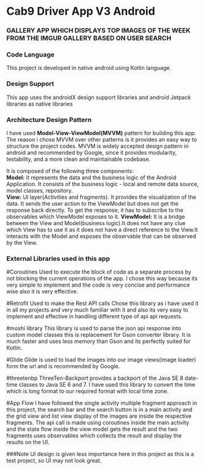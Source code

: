 # Cab9 Driver App V3 Android
### GALLERY APP WHICH DISPLAYS TOP IMAGES OF THE WEEK FROM THE IMGUR GALLERY BASED ON USER SEARCH

### Code Language
This project is developed in native android using Kotlin language.

### Design Support
This app uses the androidX design support libraries and android Jetpack libraries as native libraries

### Architecture Design Pattern
I have used **Model-View-ViewModel(MVVM)** pattern for building this app.  
The reason i chose MVVM over other patterns is it provides an easy way to structure the project codes. 
MVVM is widely accepted design pattern in android and recommended by Google, since it provides modularity, testability, and a more clean and maintainable codebase.  

It is composed of the following three components:  
**Model:** It represents the data and the business logic of the Android Application. It consists of the business logic - local and remote data source, model classes, repository.  
**View:** UI layer(Activities and fragments). It provides the visualization of the data. It sends the user action to the ViewModel but does not get the response back directly. To get the response, it has to subscribe to the observables which ViewModel exposes to it. 
**ViewModel:** It is a bridge between the View and Model(business logic).It does not have any clue which View has to use it as it does not have a direct reference to the View.It interacts with the Model and exposes the observable that can be observed by the View.

### External Libraries used in this app

#Coroutines
Used to execute the block of code as a separate process by not blocking the current operations of the app.
I chose this way because its very simple to implement and the code is very concise and performance wise also it is very effective.

#Retrofit
Used to make the Rest API calls
Chose this library as i have used it in all my projects and very much familiar with it and also its very easy to implement and effective in handling different type of api api requests.

#moshi library
This library is used to parse the json api response into custom model classes this is replacement for Gson converter library. It is much faster and uses less memory than Gson and its perfectly suited for Kotlin.

#Glide
Glide is used to load the images into our image views(image loader) form the url and is recommended by Google.

#threetenbp
ThreeTen-Backport provides a backport of the Java SE 8 date-time classes to Java SE 6 and 7. I have used this library to convert the time which is long format to our required format with local time zone.

#App Flow
I have followed the single activity multiple fragment approach in this project, the search bar and the search button is in a main activity and the grid view and list view display of the images 
are inside the respective fragments. The api call is made using coroutines inside the main activity and the state flow inside the view model gets the result and the two fragments uses observables which collects the result and display the results on the UI.

###Note
UI design is given less importance here in this project as this is a test project, so UI may not look great.